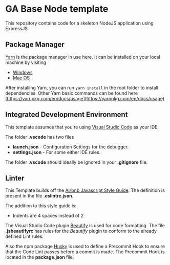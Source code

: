 # GA Base Node template

This repository contains code for a skeleton NodeJS application using ExpressJS

## Package Manager

[Yarn](https://yarnpkg.com/lang/en/) is the package manager in use here. It can be installed on your local machine by visiting

* [Windows](https://yarnpkg.com/en/docs/install#windows-stable)
* [Mac OS](https://yarnpkg.com/en/docs/install#mac-stable)

After installing Yarn, you can run `yarn install` in the root folder to install dependencies.
Other Yarn basic commands can be found here [https://yarnpkg.com/en/docs/usage](https://yarnpkg.com/en/docs/usage)

## Integrated Development Environment

This template assumes that you're using [Visual Studio Code](https://code.visualstudio.com/) as your IDE.

The folder **.vscode** has two files

* __launch.json__ - Configuration Settings for the debugger.
* __settings.json__ - For some either IDE rules.

The folder **.vscode** should ideally be ignored in your **.gitignore** file.

## Linter

This Template builds off the [Airbnb Javascript Style Guide](https://github.com/airbnb/javascript). The definition is present
in the file **.eslintrc.json**.

The addition to this style guide is:

* Indents are 4 spaces instead of 2

The Visual Studio Code plugin [Beautify](https://marketplace.visualstudio.com/items?itemName=HookyQR.beautify) is used for code formatting. The file **.jsbeautifyrc** has rules for the _Beautify_ plugin to conform to the already defined Lint rules.

Also the npm package [Husky](https://www.npmjs.com/package/husky) is used to define a Precommit Hook to ensure that the Code Lint passes before a commit is made. The Precommit Hook is located in the **package.json** file.
